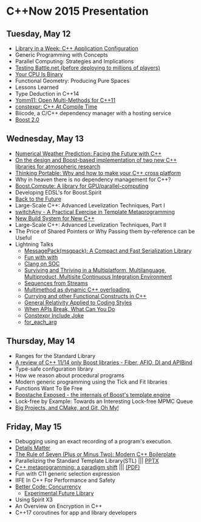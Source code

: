 # C++Now 2015 Presentation

## Tuesday, May 12

* [Library in a Week: C++ Application Configuration](https://github.com/boostcon/cppnow_presentations_2015/raw/master/files/liaw2015-day1-application_configuration.pdf)
* Generic Programming with Concepts
* Parallel Computing: Strategies and Implications  
* [Testing Battle.net (before deploying to millions of players)](https://github.com/boostcon/cppnow_presentations_2015/raw/master/files/testing-battlenet.pdf)
* [Your CPU Is Binary](https://github.com/boostcon/cppnow_presentations_2015/raw/master/files/Your_CPU_Is_Binary.pdf)
* Functional Geometry: Producing Pure Spaces  
* Lessons Learned  
* Type Deduction in C++14
* [Yomm11: Open Multi-Methods for C++11](https://github.com/boostcon/cppnow_presentations_2015/raw/master/files/yomm11.pdf)
* [constexpr: C++ At Compile Time](https://github.com/boostcon/cppnow_presentations_2015/raw/master/files/CppNow2015_ConstexprSlides.pdf)
* Biicode, a C/C++ dependency manager with a hosting service
* [Boost 2.0](http://www.blincubator.com/C++Now2015/)

## Wednesday, May 13

* [Numerical Weather Prediction: Facing the Future with C++](https://github.com/boostcon/cppnow_presentations_2015/raw/master/files/NWP-Facing-the-Future-with-Cpp.pdf)
* [On the design and Boost-based implementation of two new C++ libraries for atmospheric research](https://github.com/boostcon/cppnow_presentations_2015/raw/master/files/boost-atmospheric-research.pdf)
* [Thinking Portable: Why and how to make your C++ cross platform](https://github.com/boostcon/cppnow_presentations_2015/raw/master/files/ThinkingPortable-JasonTurner-v3.pdf)
* Why in heaven there is no dependency management for C++?  
* [Boost.Compute: A library for GPU/parallel-computing](https://github.com/boostcon/cppnow_presentations_2015/raw/master/files/Boost.ComputeCxxNow2015.pdf)
* Developing EDSL's for Boost.Spirit
* [Back to the Future](https://github.com/boostcon/cppnow_presentations_2015/raw/master/files/back_to_the_future.pdf)
* Large-Scale C++: Advanced Levelization Techniques, Part I  
* [switchAny - A Practical Exercise in Template Metaprogramming](https://github.com/CornedBee/TemplateMetaprogramming)
* [New Build System for New C++](https://github.com/boostcon/cppnow_presentations_2015/raw/master/files/new-build-system-for-new-cxx.pdf)
* Large-Scale C++: Advanced Levelization Techniques, Part II  
* The Price of Shared Pointers or Why Passing them by-reference can be Useful
* Lightning Talks
   * [MessagePack(msgpack): A Compact and Fast Serialization Library](https://github.com/boostcon/cppnow_presentations_2015/raw/master/files/lightning/cppnow2015_msgpack_taka.pdf)
   * [Fun with with](https://github.com/boostcon/cppnow_presentations_2015/raw/master/files/lightning/04_marcel_ebmer.pdf)
   * [Clang on SOC](https://github.com/boostcon/cppnow_presentations_2015/raw/master/files/lightning/05_cheinan_marks_0.pdf)
   * [Surviving and Thriving in a Multiplatform, Multilanguage, Multiproduct, Multisite Continuous Integration Environment](https://github.com/boostcon/cppnow_presentations_2015/raw/master/files/lightning/06_gwen_hunt.pdf)
   * [Sequences from Streams](https://github.com/boostcon/cppnow_presentations_2015/raw/master/files/lightning/07_jeff_trull)
   * [Multimethod as dynamic C++ overloading.](https://github.com/boostcon/cppnow_presentations_2015/raw/master/files/lightning/08_julian_smith.pdf)
   * [Currying and other Functional Constructs in C++](https://github.com/boostcon/cppnow_presentations_2015/raw/master/files/lightning/09_krishna_achuthan.pdf)
   * [General Relativity Applied to Coding Styles](https://github.com/boostcon/cppnow_presentations_2015/raw/master/files/lightning/10_jean-louis_leroy.pdf)
   * [When APIs Break, What Can You Do](https://github.com/boostcon/cppnow_presentations_2015/raw/master/files/lightning/11_billy_baker.pdf)
   * [Constexpr Include Joke](https://github.com/boostcon/cppnow_presentations_2015/raw/master/files/lightning/12_cheinan_marks.pdf)
   * [for_each_arg](https://github.com/SuperV1234/cppnow2015)

## Thursday, May 14

* Ranges for the Standard Library
* [A review of C++ 11/14 only Boost libraries - Fiber, AFIO, DI and APIBind](https://github.com/boostcon/cppnow_presentations_2015/raw/master/files/A-review-of-Cxx-11-14-only-Boost-libraries-Fiber-AFIO-DI-and-APIBind.pdf)
* Type-safe configuration library
* How we reason about procedural programs  
* Modern generic programming using the Tick and Fit libraries  
* Functions Want To Be Free
* [Boostache Exposed - the internals of Boost's template engine](https://github.com/boostcon/cppnow_presentations_2015/raw/master/files/boostache.pdf)
* Lock-free by Example: Towards an Interesting Lock-free MPMC Queue  
* [Big Projects, and CMake, and Git, Oh My!](https://github.com/boostcon/cppnow_presentations_2015/raw/master/files/Large-Projects-and-CMake-and-git-oh-my.pdf)

## Friday, May 15

* Debugging using an exact recording of a program's execution.  
* [Details Matter](https://github.com/boostcon/cppnow_presentations_2015/raw/master/files/Details-Matter-CppNow-2015.pdf)
* [The Rule of Seven (Plus or Minus Two): Modern C++ Boilerplate](https://github.com/boostcon/cppnow_presentations_2015/raw/master/files/ruleofseven.pdf)
* Parallelizing the Standard Template Library(STL)  ||| [PPTX](https://github.com/boostcon/cppnow_presentations_2015/raw/master/files/Parallelizing-the-Cpp-Standard-Template-Library.pptx)
* [C++ metaprogramming: a paradigm shift](http://ldionne.github.io/hana-cppnow-2015) ||| [(PDF)](https://github.com/boostcon/cppnow_presentations_2015/raw/master/files/cxx_metaprogramming-a_paradigm_shift.pdf)
* Fun with C11 generic selection expression
* IIFE In C++ For Performance and Safety
* [Better Code: Concurrency](https://github.com/sean-parent/sean-parent.github.io/wiki/Papers-and-Presentations)
    * [Experimental Future Library](https://github.com/stlab/libraries/tree/develop)
* Using Spirit X3
* An Overview on Encryption in C++  
* C++17 coroutines for app and library developers

